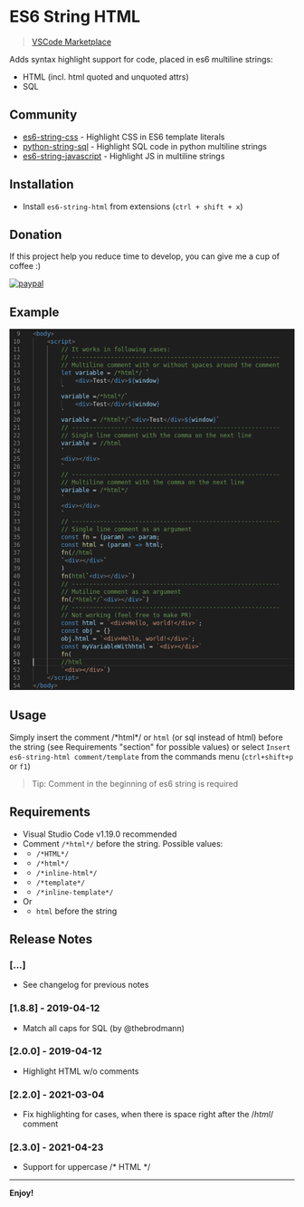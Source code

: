 # ES6 String HTML 
> [VSCode Marketplace](https://marketplace.visualstudio.com/items?itemName=Tobermory.es6-string-html)

Adds syntax highlight support for code, placed in es6 multiline strings:
- HTML (incl. html quoted and unquoted attrs)
- SQL

## Community
- [es6-string-css](https://github.com/bashmish/es6-string-css) - Highlight CSS in ES6 template literals
- [python-string-sql](https://github.com/ptweir/python-string-sql) - Highlight SQL code in python multiline strings
- [es6-string-javascript](https://github.com/Zjcompt/es6-string-javascript) - Highlight JS in multiline strings

## Installation

- Install `es6-string-html` from extensions (`ctrl + shift + x`)

## Donation

If this project help you reduce time to develop, you can give me a cup of coffee :)

[![paypal](https://www.paypalobjects.com/en_US/i/btn/btn_donateCC_LG.gif)](https://www.paypal.com/cgi-bin/webscr?cmd=_s-xclick&hosted_button_id=68P8BFSZPG5H2)

## Example

![Example](docs/demo.png)

## Usage

Simply insert the comment /\*html\*/ or `html` (or sql instead of html) before the string
(see Requirements "section" for possible values) or select
`Insert es6-string-html comment/template` from the commands menu
(`ctrl+shift+p` or `f1`)

> Tip: Comment in the beginning of es6 string is required

## Requirements

- Visual Studio Code v1.19.0 recommended
- Comment `/*html*/` before the string. Possible values:
- - `/*HTML*/`
- - `/*html*/`
- - `/*inline-html*/`
- - `/*template*/`
- - `/*inline-template*/`
- Or
- - `html` before the string

## Release Notes

### [...]
- See changelog for previous notes

### [1.8.8] - 2019-04-12
- Match all caps for SQL (by @thebrodmann)

### [2.0.0] - 2019-04-12
- Highlight HTML w/o comments

### [2.2.0] - 2021-03-04
- Fix highlighting for cases, when there is space right after the /*html*/ comment

### [2.3.0] - 2021-04-23
- Support for uppercase /* HTML */
-----------------------------------------------------------------------------------------------------------

**Enjoy!**
